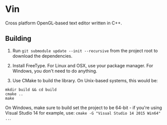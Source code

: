 # Vin

Cross platform OpenGL-based text editor written in C++.

## Building

1. Run `git submodule update --init --recursive` from the project root to download the dependencies.

2. Install FreeType. For Linux and OSX, use your package manager. For Windows, you don't need to do anything.

3. Use CMake to build the library. On Unix-based systems, this would be:
```
mkdir build && cd build
cmake ..
make
```

On Windows, make sure to build set the project to be 64-bit - if you're using Visual Studio 14 for example, use: `cmake -G "Visual Studio 14 2015 Win64" ..`.
